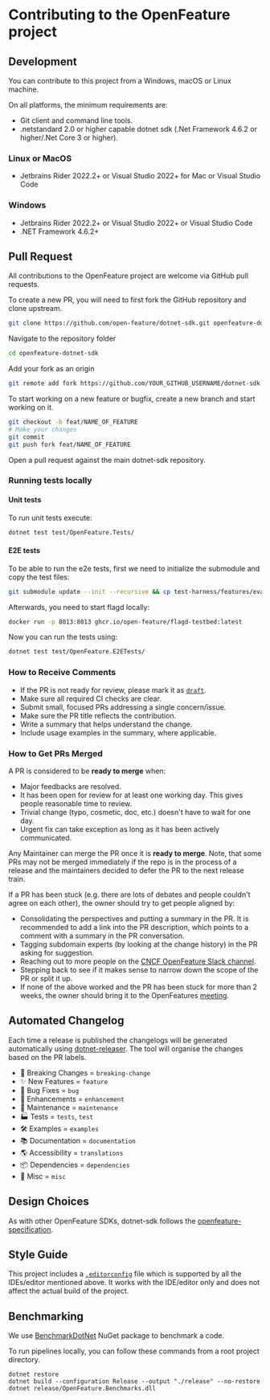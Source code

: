 # Contributing to the OpenFeature project

## Development

You can contribute to this project from a Windows, macOS or Linux machine.

On all platforms, the minimum requirements are:

* Git client and command line tools.
* .netstandard 2.0 or higher capable dotnet sdk (.Net Framework 4.6.2 or higher/.Net Core 3 or higher).

### Linux or MacOS

* Jetbrains Rider 2022.2+ or Visual Studio 2022+ for Mac or Visual Studio Code

### Windows

* Jetbrains Rider 2022.2+ or Visual Studio 2022+ or Visual Studio Code
* .NET Framework 4.6.2+

## Pull Request

All contributions to the OpenFeature project are welcome via GitHub pull requests.

To create a new PR, you will need to first fork the GitHub repository and clone upstream.

```bash
git clone https://github.com/open-feature/dotnet-sdk.git openfeature-dotnet-sdk
```

Navigate to the repository folder
```bash
cd openfeature-dotnet-sdk
```

Add your fork as an origin
```bash
git remote add fork https://github.com/YOUR_GITHUB_USERNAME/dotnet-sdk.git
```

To start working on a new feature or bugfix, create a new branch and start working on it.

```bash
git checkout -b feat/NAME_OF_FEATURE
# Make your changes
git commit
git push fork feat/NAME_OF_FEATURE
```

Open a pull request against the main dotnet-sdk repository.

### Running tests locally

#### Unit tests

To run unit tests execute:

```bash
dotnet test test/OpenFeature.Tests/
```

#### E2E tests

To be able to run the e2e tests, first we need to initialize the submodule and copy the test files:

```bash
git submodule update --init --recursive && cp test-harness/features/evaluation.feature test/OpenFeature.E2ETests/Features/
```

Afterwards, you need to start flagd locally:

```bash
docker run -p 8013:8013 ghcr.io/open-feature/flagd-testbed:latest
```

Now you can run the tests using:

```bash
dotnet test test/OpenFeature.E2ETests/
```

### How to Receive Comments

* If the PR is not ready for review, please mark it as
  [`draft`](https://github.blog/2019-02-14-introducing-draft-pull-requests/).
* Make sure all required CI checks are clear.
* Submit small, focused PRs addressing a single concern/issue.
* Make sure the PR title reflects the contribution.
* Write a summary that helps understand the change.
* Include usage examples in the summary, where applicable.

### How to Get PRs Merged

A PR is considered to be **ready to merge** when:

* Major feedbacks are resolved.
* It has been open for review for at least one working day. This gives people
  reasonable time to review.
* Trivial change (typo, cosmetic, doc, etc.) doesn't have to wait for one day.
* Urgent fix can take exception as long as it has been actively communicated.

Any Maintainer can merge the PR once it is **ready to merge**. Note, that some
PRs may not be merged immediately if the repo is in the process of a release and
the maintainers decided to defer the PR to the next release train.

If a PR has been stuck (e.g. there are lots of debates and people couldn't agree
on each other), the owner should try to get people aligned by:

* Consolidating the perspectives and putting a summary in the PR. It is
  recommended to add a link into the PR description, which points to a comment
  with a summary in the PR conversation.
* Tagging subdomain experts (by looking at the change history) in the PR asking
  for suggestion.
* Reaching out to more people on the [CNCF OpenFeature Slack channel](https://cloud-native.slack.com/archives/C0344AANLA1).
* Stepping back to see if it makes sense to narrow down the scope of the PR or
  split it up.
* If none of the above worked and the PR has been stuck for more than 2 weeks,
  the owner should bring it to the OpenFeatures [meeting](README.md#contributing).

## Automated Changelog

Each time a release is published the changelogs will be generated automatically using [dotnet-releaser](https://github.com/xoofx/dotnet-releaser/blob/main/doc/changelog_user_guide.md#13-categories). The tool will organise the changes based on the PR labels.

- 🚨 Breaking Changes = `breaking-change`
- ✨ New Features = `feature`
- 🐛 Bug Fixes = `bug`
- 🚀 Enhancements = `enhancement`
- 🧰 Maintenance = `maintenance`
- 🏭 Tests = `tests`, `test`
- 🛠 Examples = `examples`
- 📚 Documentation = `documentation`
- 🌎 Accessibility = `translations`
- 📦 Dependencies = `dependencies`
- 🧰 Misc = `misc`

## Design Choices

As with other OpenFeature SDKs, dotnet-sdk follows the
[openfeature-specification](https://github.com/open-feature/spec).

## Style Guide

This project includes a [`.editorconfig`](./.editorconfig) file which is
supported by all the IDEs/editor mentioned above. It works with the IDE/editor
only and does not affect the actual build of the project.

## Benchmarking

We use [BenchmarkDotNet](https://benchmarkdotnet.org/articles/overview.html) NuGet package to benchmark a code.

To run pipelines locally, you can follow these commands from a root project directory.

```
dotnet restore
dotnet build --configuration Release --output "./release" --no-restore
dotnet release/OpenFeature.Benchmarks.dll
```
